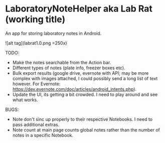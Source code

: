 # LaboratoryNoteHelper aka Lab Rat (working title)
An app for storing laboratory notes in Android.

![alt tag](labrat1.0.png =250x)

TODO:
  - Make the notes searchable from the Action bar.
  - Different types of notes (plate info, freezer boxes etc).
  - Bulk export results (google drive, evernote with API; may be more complex with images attached, I could possibly send a long list of text however. For Evernote: https://dev.evernote.com/doc/articles/android_intents.php).
  - Update the UI, its getting a bit crowded. I need to play around and see what works. 

BUGS: 
  - Note don't sinc up properly to their respective Notebooks. I need to pass additional extras.
  - Note count at main page counts global notes rather than the number of notes in a specific Notebook.
